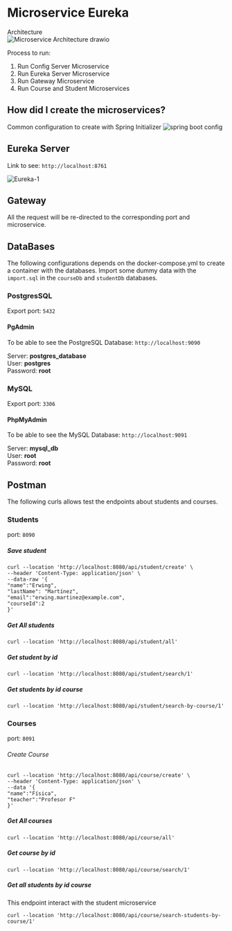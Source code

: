 ﻿# Microservice Eureka

Architecture  
![Microservice Architecture drawio](https://github.com/user-attachments/assets/e92e5f13-a4d1-431c-95f4-a67b552fbe2c)


Process to run:
1. Run Config Server Microservice
2. Run Eureka Server Microservice
3. Run Gateway Microservice
4. Run Course and Student Microservices

## How did I create the microservices?  
Common configuration to create with Spring Initializer
![spring boot config](https://github.com/user-attachments/assets/fb1568c6-585e-44d1-86a4-4d44dfc250a3)

## Eureka Server
Link to see:
```http://localhost:8761```  

![Eureka-1](https://github.com/user-attachments/assets/bff6018c-4b3e-4733-b1f2-3b8deb19bc5b)
  
## Gateway
All the request will be re-directed to the corresponding port and microservice.

## DataBases
The following configurations depends on the docker-compose.yml to create a container with the databases.
Import some dummy data with the ```import.sql``` in the ```courseDb``` and ```studentDb``` databases.

### PostgresSQL
Export port: ```5432```
#### PgAdmin
To be able to see the PostgreSQL Database:
```http://localhost:9090```

Server: **postgres_database**  
User: **postgres**  
Password: **root**

### MySQL
Export port: ```3306```
#### PhpMyAdmin
To be able to see the MySQL Database:
```http://localhost:9091```

Server: **mysql_db**  
User: **root**  
Password: **root**

## Postman
The following curls allows test the endpoints about students and courses.
### Students
port: ```8090```
##### Save student
```
curl --location 'http://localhost:8080/api/student/create' \
--header 'Content-Type: application/json' \
--data-raw '{
"name":"Erwing",
"lastName": "Martínez",
"email":"erwing.martinez@example.com",
"courseId":2
}'
```

##### Get All students
```
curl --location 'http://localhost:8080/api/student/all'
```

##### Get student by id
```
curl --location 'http://localhost:8080/api/student/search/1'
```

##### Get students by id course
```
curl --location 'http://localhost:8080/api/student/search-by-course/1'
```

### Courses
port: ```8091```
###### Create Course
```
curl --location 'http://localhost:8080/api/course/create' \
--header 'Content-Type: application/json' \
--data '{
"name":"Física",
"teacher":"Profesor F"
}'
```

##### Get All courses
```
curl --location 'http://localhost:8080/api/course/all'
```

##### Get course by id
```
curl --location 'http://localhost:8080/api/course/search/1'
```

##### Get all students by id course
This endpoint interact with the student microservice
```
curl --location 'http://localhost:8080/api/course/search-students-by-course/1'
```

